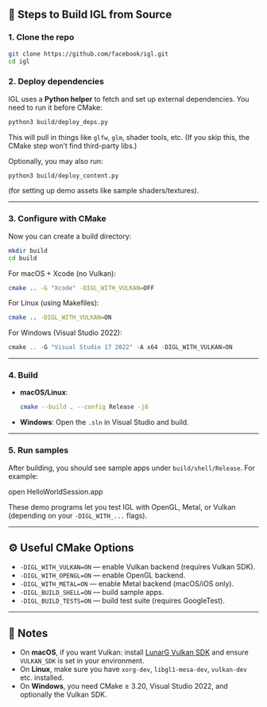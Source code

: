 ## 🔧 Steps to Build IGL from Source

### 1. Clone the repo

```bash
git clone https://github.com/facebook/igl.git
cd igl
```

### 2. Deploy dependencies

IGL uses a **Python helper** to fetch and set up external dependencies. You need to run it before CMake:

```bash
python3 build/deploy_deps.py
```

This will pull in things like `glfw`, `glm`, shader tools, etc.
(If you skip this, the CMake step won’t find third-party libs.)

Optionally, you may also run:

```bash
python3 build/deploy_content.py
```

(for setting up demo assets like sample shaders/textures).

---

### 3. Configure with CMake

Now you can create a build directory:

```bash
mkdir build
cd build
```

For macOS + Xcode (no Vulkan):

```bash
cmake .. -G "Xcode" -DIGL_WITH_VULKAN=OFF
```

For Linux (using Makefiles):

```bash
cmake .. -DIGL_WITH_VULKAN=ON
```

For Windows (Visual Studio 2022):

```powershell
cmake .. -G "Visual Studio 17 2022" -A x64 -DIGL_WITH_VULKAN=ON
```

---

### 4. Build

* **macOS/Linux**:

  ```bash
  cmake --build . --config Release -j8
  ```
* **Windows**:
  Open the `.sln` in Visual Studio and build.

---

### 5. Run samples

After building, you should see sample apps under `build/shell/Release`.
For example:

open HelloWorldSession.app

These demo programs let you test IGL with OpenGL, Metal, or Vulkan (depending on your `-DIGL_WITH_...` flags).

---

## ⚙️ Useful CMake Options

* `-DIGL_WITH_VULKAN=ON` — enable Vulkan backend (requires Vulkan SDK).
* `-DIGL_WITH_OPENGL=ON` — enable OpenGL backend.
* `-DIGL_WITH_METAL=ON` — enable Metal backend (macOS/iOS only).
* `-DIGL_BUILD_SHELL=ON` — build sample apps.
* `-DIGL_BUILD_TESTS=ON` — build test suite (requires GoogleTest).

---

## 📝 Notes

* On **macOS**, if you want Vulkan: install [LunarG Vulkan SDK](https://vulkan.lunarg.com/sdk/home) and ensure `VULKAN_SDK` is set in your environment.
* On **Linux**, make sure you have `xorg-dev`, `libgl1-mesa-dev`, `vulkan-dev` etc. installed.
* On **Windows**, you need CMake ≥ 3.20, Visual Studio 2022, and optionally the Vulkan SDK.
